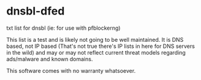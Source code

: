 # dnsbl-dfed
txt list for dnsbl (ie: for use with pfblockerng)

This list is a test and is likely not going to be well maintained. It is DNS based, not IP based (That's not true there's IP lists in here for DNS servers in the wild) and may or may not reflect current threat models regarding ads/malware and known domains.

This software comes with no warranty whatsoever.
